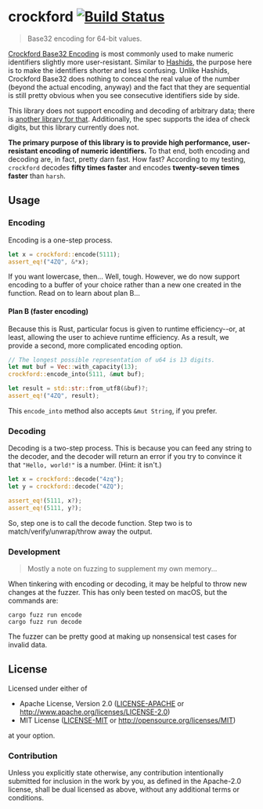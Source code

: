 # crockford [![Build Status][travis-image]][travis-url]

> Base32 encoding for 64-bit values.

[Crockford Base32 Encoding](https://www.crockford.com/wrmg/base32.html) is most commonly used to make numeric identifiers slightly more user-resistant. Similar to [Hashids](http://hashids.org/), the purpose here is to make the identifiers shorter and less confusing. Unlike Hashids, Crockford Base32 does nothing to conceal the real value of the number (beyond the actual encoding, anyway) and the fact that they are sequential is still pretty obvious when you see consecutive identifiers side by side.

This library does not support encoding and decoding of arbitrary data; there is [another library for that](https://crates.io/crates/base32). Additionally, the spec supports the idea of check digits, but this library currently does not.

**The primary purpose of this library is to provide high performance, user-resistant encoding of numeric identifiers.** To that end, both encoding and decoding are, in fact, pretty darn fast. How fast? According to my testing, `crockford` decodes **fifty times faster** and encodes **twenty-seven times faster** than `harsh`. 

## Usage

### Encoding

Encoding is a one-step process.

```rust
let x = crockford::encode(5111);
assert_eq!("4ZQ", &*x);
```

If you want lowercase, then... Well, tough. However, we do now support encoding to a buffer of your choice rather than a new one created in the function. Read on to learn about plan B...

#### Plan B (faster encoding)

Because this is Rust, particular focus is given to runtime efficiency--or, at least, allowing the user to achieve runtime efficiency. As a result, we provide a second, more complicated encoding option.

```rust
// The longest possible representation of u64 is 13 digits.
let mut buf = Vec::with_capacity(13);
crockford::encode_into(5111, &mut buf);

let result = std::str::from_utf8(&buf)?;
assert_eq!("4ZQ", result);
```

This `encode_into` method also accepts `&mut String`, if you prefer.

### Decoding

Decoding is a two-step process. This is because you can feed any string to the decoder, and the decoder will return an error if you try to convince it that `"Hello, world!"` is a number. (Hint: it isn't.)

```rust
let x = crockford::decode("4zq");
let y = crockford::decode("4ZQ");

assert_eq!(5111, x?);
assert_eq!(5111, y?);
```

So, step one is to call the decode function. Step two is to match/verify/unwrap/throw away the output.

### Development

> Mostly a note on fuzzing to supplement my own memory...

When tinkering with encoding or decoding, it may be helpful to throw new changes at the fuzzer. This has only been tested on macOS, but the commands are:

```
cargo fuzz run encode
cargo fuzz run decode
```

The fuzzer can be pretty good at making up nonsensical test cases for invalid data.

## License

Licensed under either of

* Apache License, Version 2.0 ([LICENSE-APACHE][apc] or http://www.apache.org/licenses/LICENSE-2.0)
* MIT License ([LICENSE-MIT][mit] or http://opensource.org/licenses/MIT)

at your option.

### Contribution

Unless you explicitly state otherwise, any contribution intentionally submitted for inclusion in the work by you, as defined in the Apache-2.0 license, shall be dual licensed as above, without any additional terms or conditions.

[travis-image]: https://travis-ci.org/archer884/crockford.svg?branch=master
[travis-url]: https://travis-ci.org/archer884/crockford

[apc]: https://github.com/archer884/crockford/blob/master/LICENSE-APACHE
[mit]: https://github.com/archer884/crockford/blob/master/LICENSE-MIT
